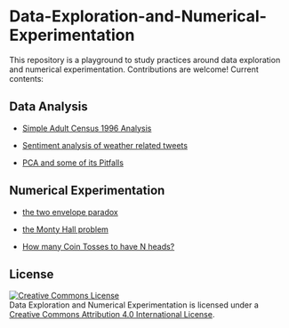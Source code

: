 # Data-Exploration-and-Numerical-Experimentation

This repository is a playground to study practices around data exploration and numerical experimentation. Contributions are welcome!
Current contents:

## Data Analysis

* [Simple Adult Census 1996 Analysis](http://nbviewer.ipython.org/github/jotterbach/Data-Exploration-and-Numerical-Experimentation/blob/master/Data-Analytics/Adult%20census%20data.ipynb)

* [Sentiment analysis of weather related tweets](http://nbviewer.ipython.org/github/jotterbach/Data-Exploration-and-Numerical-Experimentation/blob/master/Data-Analytics/Sentiment%20analysis%20of%20weather%20related%20tweets.ipynb)

* [PCA and some of its Pitfalls](https://github.com/jotterbach/Data-Exploration-and-Numerical-Experimentation/blob/master/Data-Analytics/PCA_Pitfalls.ipynb)

## Numerical Experimentation

* [the two envelope paradox](http://nbviewer.ipython.org/github/jotterbach/Data-Exploration-and-Numerical-Experimentation/blob/master/Numerical-Experimentation/The%20Two%20Envelope%20Paradox.ipynb)

* [the Monty Hall problem](http://nbviewer.ipython.org/github/jotterbach/Data-Exploration-and-Numerical-Experimentation/blob/master/Numerical-Experimentation/The%20Monty%20Hall%20Problem.ipynb)

* [How many Coin Tosses to have N heads?](http://nbviewer.ipython.org/github/jotterbach/Data-Exploration-and-Numerical-Experimentation/blob/master/Numerical-Experimentation/Series%20of%20N%20equals%20in%20coin%20tosses.ipynb)

## License

<a rel="license" href="http://creativecommons.org/licenses/by/4.0/"><img alt="Creative Commons License" style="border-width:0" src="https://i.creativecommons.org/l/by/4.0/88x31.png" /></a><br /><span xmlns:dct="http://purl.org/dc/terms/" property="dct:title">Data Exploration and Numerical Experimentation</span> is licensed under a <a rel="license" href="http://creativecommons.org/licenses/by/4.0/">Creative Commons Attribution 4.0 International License</a>.
